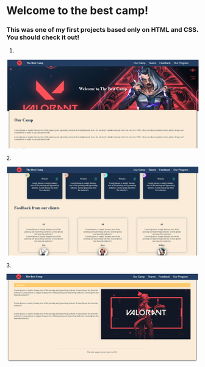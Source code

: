 # Welcome to the best camp!

### This was one of my first projects based only on HTML and CSS. You should check it out!

1.
<p align="center">
    <img alt="Coding" width="" src="https://github.com/OmarGeno/My-Projects/blob/Master/Valorant%20Page/Screenshot%202022-11-01%20060325.png?raw=true"/>
</p>
2.
<p align="center">
    <img alt="Coding" width="" src="https://github.com/OmarGeno/My-Projects/blob/Master/Valorant%20Page/Screenshot%202022-11-01%20060344.png?raw=true"/>
</p>
3.
<p align="center">
    <img alt="Coding" width="" src="https://github.com/OmarGeno/My-Projects/blob/Master/Valorant%20Page/Screenshot%202022-11-01%20060404.png?raw=true"/>
</p>
